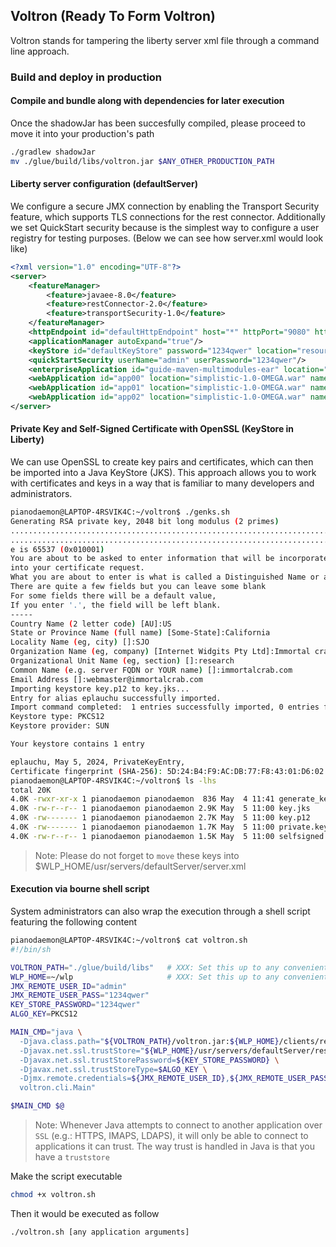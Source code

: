 ## Voltron (Ready To Form Voltron)
Voltron stands for tampering the liberty server xml file through a command line approach.

### Build and deploy in production
#### Compile and bundle along with dependencies for later execution
Once the shadowJar has been succesfully compiled, please proceed to move it into your production's path
```sh
./gradlew shadowJar
mv ./glue/build/libs/voltron.jar $ANY_OTHER_PRODUCTION_PATH
```

#### Liberty server configuration (defaultServer)
We configure a secure JMX connection by enabling the Transport Security feature, which supports TLS connections for the rest connector. Additionally we set QuickStart security because is the simplest way to configure a user registry for testing purposes. (Below we can see how server.xml would look like)
```xml
<?xml version="1.0" encoding="UTF-8"?>
<server>
    <featureManager>
        <feature>javaee-8.0</feature>
        <feature>restConnector-2.0</feature>
        <feature>transportSecurity-1.0</feature>
    </featureManager>
    <httpEndpoint id="defaultHttpEndpoint" host="*" httpPort="9080" httpsPort="9443"/>
    <applicationManager autoExpand="true"/>
    <keyStore id="defaultKeyStore" password="1234qwer" location="resources/security/key.p12"/>
    <quickStartSecurity userName="admin" userPassword="1234qwer"/>
    <enterpriseApplication id="guide-maven-multimodules-ear" location="guide-maven-multimodules-ear.ear" name="guide-maven-multimodules-ear"/>
    <webApplication id="app00" location="simplistic-1.0-OMEGA.war" name="app00" contextRoot="pocland00"/>
    <webApplication id="app01" location="simplistic-1.0-OMEGA.war" name="app01" contextRoot="pocland01"/>
    <webApplication id="app02" location="simplistic-1.0-OMEGA.war" name="app02" contextRoot="pocland02"/>
</server>
```

#### Private Key and Self-Signed Certificate with OpenSSL (KeyStore in Liberty)
We can use OpenSSL to create key pairs and certificates, which can then be imported into a Java KeyStore (JKS). This approach allows you to work with certificates and keys in a way that is familiar to many developers and administrators.
```sh
pianodaemon@LAPTOP-4RSVIK4C:~/voltron$ ./genks.sh
Generating RSA private key, 2048 bit long modulus (2 primes)
.............................................................................+++++
...............................................................................................................+++++
e is 65537 (0x010001)
You are about to be asked to enter information that will be incorporated
into your certificate request.
What you are about to enter is what is called a Distinguished Name or a DN.
There are quite a few fields but you can leave some blank
For some fields there will be a default value,
If you enter '.', the field will be left blank.
-----
Country Name (2 letter code) [AU]:US
State or Province Name (full name) [Some-State]:California
Locality Name (eg, city) []:SJO
Organization Name (eg, company) [Internet Widgits Pty Ltd]:Immortal crab systems
Organizational Unit Name (eg, section) []:research
Common Name (e.g. server FQDN or YOUR name) []:immortalcrab.com
Email Address []:webmaster@immortalcrab.com
Importing keystore key.p12 to key.jks...
Entry for alias eplauchu successfully imported.
Import command completed:  1 entries successfully imported, 0 entries failed or cancelled
Keystore type: PKCS12
Keystore provider: SUN

Your keystore contains 1 entry

eplauchu, May 5, 2024, PrivateKeyEntry,
Certificate fingerprint (SHA-256): 5D:24:B4:F9:AC:DB:77:F8:43:01:D6:02:20:57:DC:C9:EC:9D:57:08:3D:8C:DF:4C:33:8C:A2:4A:AC:60:3D:CD
pianodaemon@LAPTOP-4RSVIK4C:~/voltron$ ls -lhs
total 20K
4.0K -rwxr-xr-x 1 pianodaemon pianodaemon  836 May  4 11:41 generate_key_store.sh
4.0K -rw-r--r-- 1 pianodaemon pianodaemon 2.9K May  5 11:00 key.jks
4.0K -rw------- 1 pianodaemon pianodaemon 2.7K May  5 11:00 key.p12
4.0K -rw------- 1 pianodaemon pianodaemon 1.7K May  5 11:00 private.key
4.0K -rw-r--r-- 1 pianodaemon pianodaemon 1.5K May  5 11:00 selfsigned.crt
```
> Note: Please do not forget to `move` these keys into $WLP_HOME/usr/servers/defaultServer/server.xml

#### Execution via bourne shell script
System administrators can also wrap the execution through a shell script featuring the following content
```sh
pianodaemon@LAPTOP-4RSVIK4C:~/voltron$ cat voltron.sh
#!/bin/sh

VOLTRON_PATH="./glue/build/libs"   # XXX: Set this up to any convenient path of yours
WLP_HOME=~/wlp                     # XXX: Set this up to any convenient path of yours
JMX_REMOTE_USER_ID="admin"
JMX_REMOTE_USER_PASS="1234qwer"
KEY_STORE_PASSWORD="1234qwer"
ALGO_KEY=PKCS12

MAIN_CMD="java \
  -Djava.class.path="${VOLTRON_PATH}/voltron.jar:${WLP_HOME}/clients/restConnector.jar:jconsole.jar" \
  -Djavax.net.ssl.trustStore="${WLP_HOME}/usr/servers/defaultServer/resources/security/key.p12" \
  -Djavax.net.ssl.trustStorePassword=${KEY_STORE_PASSWORD} \
  -Djavax.net.ssl.trustStoreType=$ALGO_KEY \
  -Djmx.remote.credentials=${JMX_REMOTE_USER_ID},${JMX_REMOTE_USER_PASS} \
  voltron.cli.Main"

$MAIN_CMD $@
```
> Note: Whenever Java attempts to connect to another application over `SSL` (e.g.: HTTPS, IMAPS, LDAPS), it will only be able to connect to applications it can trust.  The way trust is handled in Java is that you have a `truststore`

Make the script executable
```sh
chmod +x voltron.sh
```

Then it would be executed as follow
```sh
./voltron.sh [any application arguments]
```
